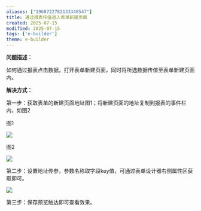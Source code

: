 ```yaml
---
aliases: ["1968722782133348547"]
title: 通过报表传值进入表单新建页面
created: 2025-07-15
modified: 2025-07-15
tags: ['e-builder']
theme: e-builder
---
```


**问题描述：**

如何通过报表点击数据，打开表单新建页面，同时将所选数据传值至表单新建页面内。

**解决方式：**

第一步：获取表单的新建页面地址图1；将新建页面的地址复制到报表的事件栏内，如图2

图1

![](8305094bc6320291c3ff8ec5ecebd87a.jpg)

图2

![](c23cab9fdf1767011af746367dc0a882.jpg)

第二步：设置地址传参，参数名称取字段key值，可通过表单设计器右侧属性区获取即可。

![](fd71f1e3a9191808060efa767895a51a.jpg)

第三步：保存预览触达即可查看效果。